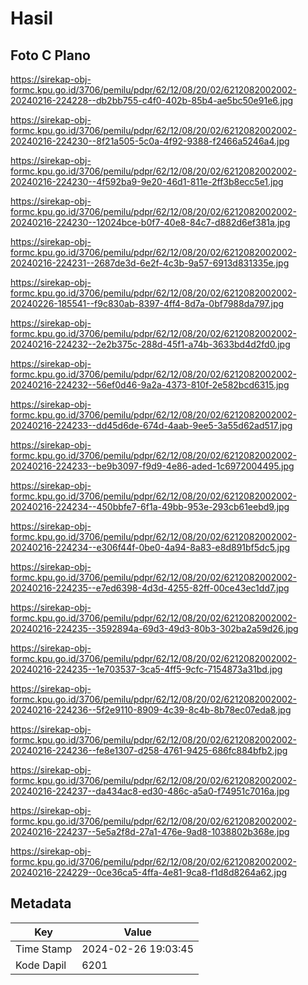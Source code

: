 # Hasil

## Foto C Plano

https://sirekap-obj-formc.kpu.go.id/3706/pemilu/pdpr/62/12/08/20/02/6212082002002-20240216-224228--db2bb755-c4f0-402b-85b4-ae5bc50e91e6.jpg

https://sirekap-obj-formc.kpu.go.id/3706/pemilu/pdpr/62/12/08/20/02/6212082002002-20240216-224230--8f21a505-5c0a-4f92-9388-f2466a5246a4.jpg

https://sirekap-obj-formc.kpu.go.id/3706/pemilu/pdpr/62/12/08/20/02/6212082002002-20240216-224230--4f592ba9-9e20-46d1-811e-2ff3b8ecc5e1.jpg

https://sirekap-obj-formc.kpu.go.id/3706/pemilu/pdpr/62/12/08/20/02/6212082002002-20240216-224230--12024bce-b0f7-40e8-84c7-d882d6ef381a.jpg

https://sirekap-obj-formc.kpu.go.id/3706/pemilu/pdpr/62/12/08/20/02/6212082002002-20240216-224231--2687de3d-6e2f-4c3b-9a57-6913d831335e.jpg

https://sirekap-obj-formc.kpu.go.id/3706/pemilu/pdpr/62/12/08/20/02/6212082002002-20240226-185541--f9c830ab-8397-4ff4-8d7a-0bf7988da797.jpg

https://sirekap-obj-formc.kpu.go.id/3706/pemilu/pdpr/62/12/08/20/02/6212082002002-20240216-224232--2e2b375c-288d-45f1-a74b-3633bd4d2fd0.jpg

https://sirekap-obj-formc.kpu.go.id/3706/pemilu/pdpr/62/12/08/20/02/6212082002002-20240216-224232--56ef0d46-9a2a-4373-810f-2e582bcd6315.jpg

https://sirekap-obj-formc.kpu.go.id/3706/pemilu/pdpr/62/12/08/20/02/6212082002002-20240216-224233--dd45d6de-674d-4aab-9ee5-3a55d62ad517.jpg

https://sirekap-obj-formc.kpu.go.id/3706/pemilu/pdpr/62/12/08/20/02/6212082002002-20240216-224233--be9b3097-f9d9-4e86-aded-1c6972004495.jpg

https://sirekap-obj-formc.kpu.go.id/3706/pemilu/pdpr/62/12/08/20/02/6212082002002-20240216-224234--450bbfe7-6f1a-49bb-953e-293cb61eebd9.jpg

https://sirekap-obj-formc.kpu.go.id/3706/pemilu/pdpr/62/12/08/20/02/6212082002002-20240216-224234--e306f44f-0be0-4a94-8a83-e8d891bf5dc5.jpg

https://sirekap-obj-formc.kpu.go.id/3706/pemilu/pdpr/62/12/08/20/02/6212082002002-20240216-224235--e7ed6398-4d3d-4255-82ff-00ce43ec1dd7.jpg

https://sirekap-obj-formc.kpu.go.id/3706/pemilu/pdpr/62/12/08/20/02/6212082002002-20240216-224235--3592894a-69d3-49d3-80b3-302ba2a59d26.jpg

https://sirekap-obj-formc.kpu.go.id/3706/pemilu/pdpr/62/12/08/20/02/6212082002002-20240216-224235--1e703537-3ca5-4ff5-9cfc-7154873a31bd.jpg

https://sirekap-obj-formc.kpu.go.id/3706/pemilu/pdpr/62/12/08/20/02/6212082002002-20240216-224236--5f2e9110-8909-4c39-8c4b-8b78ec07eda8.jpg

https://sirekap-obj-formc.kpu.go.id/3706/pemilu/pdpr/62/12/08/20/02/6212082002002-20240216-224236--fe8e1307-d258-4761-9425-686fc884bfb2.jpg

https://sirekap-obj-formc.kpu.go.id/3706/pemilu/pdpr/62/12/08/20/02/6212082002002-20240216-224237--da434ac8-ed30-486c-a5a0-f74951c7016a.jpg

https://sirekap-obj-formc.kpu.go.id/3706/pemilu/pdpr/62/12/08/20/02/6212082002002-20240216-224237--5e5a2f8d-27a1-476e-9ad8-1038802b368e.jpg

https://sirekap-obj-formc.kpu.go.id/3706/pemilu/pdpr/62/12/08/20/02/6212082002002-20240216-224229--0ce36ca5-4ffa-4e81-9ca8-f1d8d8264a62.jpg


## Metadata

| Key        | Value               |
| ---------- | ------------------- |
| Time Stamp | 2024-02-26 19:03:45 |
| Kode Dapil | 6201                |



